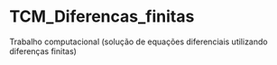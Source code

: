 # TCM_Diferencas_finitas
Trabalho computacional (solução de equações diferenciais utilizando diferenças finitas)
